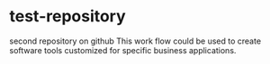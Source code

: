 # test-repository
second repository on github
This work flow could be used to create software tools customized for specific business applications.
